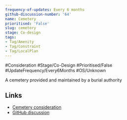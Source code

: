 ```yaml
---
frequency-of-updates: Every 6 months
github-discussion-number: '64'
name: Cemetery
prioritised: 'False'
slug: cemetery
stage: Co-design
tags:
- Tag/Amenity
- Tag/Constraint
- Tag/LocalPlan
---
```


#Consideration #Stage/Co-Design #Prioritised/False #UpdateFrequency/Every6Months #OS/Unknown

A cemetery provided and maintained by a burial authority

## Links

* [Cemetery consideration](https://design.planning.data.gov.uk/planning-consideration/cemetery)
* [GitHub discussion](https://github.com/digital-land/data-standards-backlog/discussions/64)